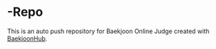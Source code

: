 # -Repo
This is an auto push repository for Baekjoon Online Judge created with [BaekjoonHub](https://github.com/BaekjoonHub/BaekjoonHub).

